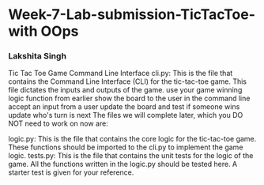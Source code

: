 # Week-7-Lab-submission-TicTacToe-with OOps
<H3> Lakshita Singh </H3>

Tic Tac Toe Game Command Line Interface
cli.py: This is the file that contains the Command Line Interface (CLI) for the tic-tac-toe game. This file dictates the inputs and outputs of the game.
use your game winning logic function from earlier
show the board to the user in the command line
accept an input from a user
update the board and test if someone wins
update who's turn is next
The files we will complete later, which you DO NOT need to work on now are:

logic.py: This is the file that contains the core logic for the tic-tac-toe game. These functions should be imported to the cli.py  to implement the game logic. 
tests.py: This is the file that contains the unit tests for the logic of the game. All the functions written in the logic.py should be tested here. A starter test is given for your reference.
